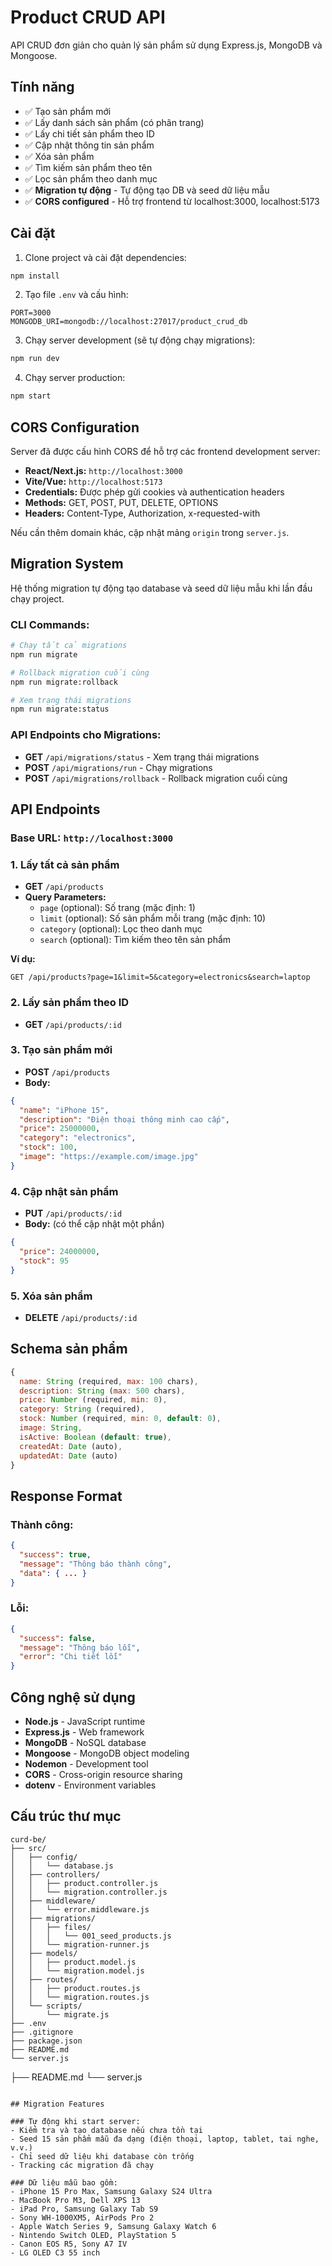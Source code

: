 # Product CRUD API

API CRUD đơn giản cho quản lý sản phẩm sử dụng Express.js, MongoDB và Mongoose.

## Tính năng

- ✅ Tạo sản phẩm mới
- ✅ Lấy danh sách sản phẩm (có phân trang)
- ✅ Lấy chi tiết sản phẩm theo ID
- ✅ Cập nhật thông tin sản phẩm
- ✅ Xóa sản phẩm
- ✅ Tìm kiếm sản phẩm theo tên
- ✅ Lọc sản phẩm theo danh mục
- ✅ **Migration tự động** - Tự động tạo DB và seed dữ liệu mẫu
- ✅ **CORS configured** - Hỗ trợ frontend từ localhost:3000, localhost:5173

## Cài đặt

1. Clone project và cài đặt dependencies:
```bash
npm install
```

2. Tạo file `.env` và cấu hình:
```
PORT=3000
MONGODB_URI=mongodb://localhost:27017/product_crud_db
```

3. Chạy server development (sẽ tự động chạy migrations):
```bash
npm run dev
```

4. Chạy server production:
```bash
npm start
```

## CORS Configuration

Server đã được cấu hình CORS để hỗ trợ các frontend development server:

- **React/Next.js:** `http://localhost:3000`
- **Vite/Vue:** `http://localhost:5173`
- **Credentials:** Được phép gửi cookies và authentication headers
- **Methods:** GET, POST, PUT, DELETE, OPTIONS
- **Headers:** Content-Type, Authorization, x-requested-with

Nếu cần thêm domain khác, cập nhật mảng `origin` trong `server.js`.

## Migration System

Hệ thống migration tự động tạo database và seed dữ liệu mẫu khi lần đầu chạy project.

### CLI Commands:
```bash
# Chạy tất cả migrations
npm run migrate

# Rollback migration cuối cùng
npm run migrate:rollback

# Xem trạng thái migrations
npm run migrate:status
```

### API Endpoints cho Migrations:
- **GET** `/api/migrations/status` - Xem trạng thái migrations
- **POST** `/api/migrations/run` - Chạy migrations
- **POST** `/api/migrations/rollback` - Rollback migration cuối cùng

## API Endpoints

### Base URL: `http://localhost:3000`

### 1. Lấy tất cả sản phẩm
- **GET** `/api/products`
- **Query Parameters:**
  - `page` (optional): Số trang (mặc định: 1)
  - `limit` (optional): Số sản phẩm mỗi trang (mặc định: 10)
  - `category` (optional): Lọc theo danh mục
  - `search` (optional): Tìm kiếm theo tên sản phẩm

**Ví dụ:**
```
GET /api/products?page=1&limit=5&category=electronics&search=laptop
```

### 2. Lấy sản phẩm theo ID
- **GET** `/api/products/:id`

### 3. Tạo sản phẩm mới
- **POST** `/api/products`
- **Body:**
```json
{
  "name": "iPhone 15",
  "description": "Điện thoại thông minh cao cấp",
  "price": 25000000,
  "category": "electronics",
  "stock": 100,
  "image": "https://example.com/image.jpg"
}
```

### 4. Cập nhật sản phẩm
- **PUT** `/api/products/:id`
- **Body:** (có thể cập nhật một phần)
```json
{
  "price": 24000000,
  "stock": 95
}
```

### 5. Xóa sản phẩm
- **DELETE** `/api/products/:id`

## Schema sản phẩm

```javascript
{
  name: String (required, max: 100 chars),
  description: String (max: 500 chars),
  price: Number (required, min: 0),
  category: String (required),
  stock: Number (required, min: 0, default: 0),
  image: String,
  isActive: Boolean (default: true),
  createdAt: Date (auto),
  updatedAt: Date (auto)
}
```

## Response Format

### Thành công:
```json
{
  "success": true,
  "message": "Thông báo thành công",
  "data": { ... }
}
```

### Lỗi:
```json
{
  "success": false,
  "message": "Thông báo lỗi",
  "error": "Chi tiết lỗi"
}
```

## Công nghệ sử dụng

- **Node.js** - JavaScript runtime
- **Express.js** - Web framework
- **MongoDB** - NoSQL database
- **Mongoose** - MongoDB object modeling
- **Nodemon** - Development tool
- **CORS** - Cross-origin resource sharing
- **dotenv** - Environment variables

## Cấu trúc thư mục

```
curd-be/
├── src/
│   ├── config/
│   │   └── database.js
│   ├── controllers/
│   │   ├── product.controller.js
│   │   └── migration.controller.js
│   ├── middleware/
│   │   └── error.middleware.js
│   ├── migrations/
│   │   ├── files/
│   │   │   └── 001_seed_products.js
│   │   └── migration-runner.js
│   ├── models/
│   │   ├── product.model.js
│   │   └── migration.model.js
│   ├── routes/
│   │   ├── product.routes.js
│   │   └── migration.routes.js
│   └── scripts/
│       └── migrate.js
├── .env
├── .gitignore
├── package.json
├── README.md
└── server.js
```
├── README.md
└── server.js
```

## Migration Features

### Tự động khi start server:
- Kiểm tra và tạo database nếu chưa tồn tại
- Seed 15 sản phẩm mẫu đa dạng (điện thoại, laptop, tablet, tai nghe, v.v.)
- Chỉ seed dữ liệu khi database còn trống
- Tracking các migration đã chạy

### Dữ liệu mẫu bao gồm:
- iPhone 15 Pro Max, Samsung Galaxy S24 Ultra
- MacBook Pro M3, Dell XPS 13
- iPad Pro, Samsung Galaxy Tab S9
- Sony WH-1000XM5, AirPods Pro 2
- Apple Watch Series 9, Samsung Galaxy Watch 6
- Nintendo Switch OLED, PlayStation 5
- Canon EOS R5, Sony A7 IV
- LG OLED C3 55 inch
